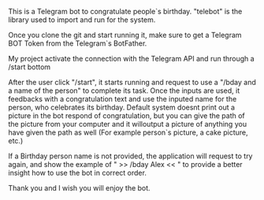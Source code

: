 This is a Telegram bot to congratulate people`s birthday. 
"telebot" is the library used to import and run for the system.

Once you clone the git and start running it, make sure to get a Telegram BOT Token from the Telegram`s BotFather. 

My project activate the connection with the Telegram API and run through a /start bottom

After the user click "/start", it starts running and request to use a "/bday and a name of the person" to complete its task. Once the inputs are used, it feedbacks with a congratulation text and use the inputed name for the person, who celebrates its birthday. Default system doesnt print out a picture in the bot respond of congratulation, but you can give the path of the picture from your computer and it willoutput a picture of anything you have given the path as well (For example person`s picture, a cake picture, etc.)

If a Birthday person name is not provided, the application will request to try again, and show the example of " >> /bday Alex << " to provide a better insight how to use the bot in correct order.

Thank you and I wish you will enjoy the bot.
